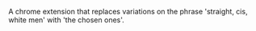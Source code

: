 A chrome extension that replaces variations on the phrase 'straight, cis, white men' with 'the chosen ones'.
